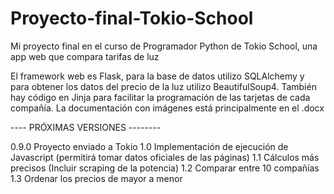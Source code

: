 # Proyecto-final-Tokio-School

Mi proyecto final en el curso de Programador Python de Tokio School, una app web que compara tarifas de luz

El framework web es Flask, para la base de datos utilizo SQLAlchemy y para obtener los datos del precio de la luz utilizo BeautifulSoup4.
También hay código en Jinja para facilitar la programación de las tarjetas de cada compañía. La documentación con imágenes está principalmente en el .docx



---- PRÓXIMAS VERSIONES --------

0.9.0 Proyecto enviado a Tokio
1.0 Implementación de ejecución de Javascript (permitirá tomar datos oficiales de las páginas)
1.1 Cálculos más precisos (Incluir scraping de la potencia)
1.2 Comparar entre 10 compañías
1.3 Ordenar los precios de mayor a menor
